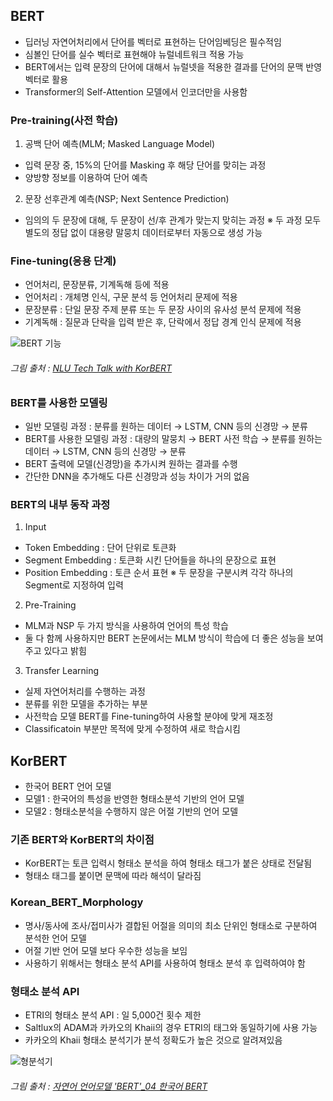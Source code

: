 ## BERT
- 딥러닝 자연어처리에서 단어를 벡터로 표현하는 단어임베딩은 필수적임
- 심볼인 단어를 실수 벡터로 표현해야 뉴럴네트워크 적용 가능
- BERT에서는 입력 문장의 단어에 대해서 뉴럴넷을 적용한 결과를 단어의 문맥 반영 벡터로 활용
- Transformer의 Self-Attention 모델에서 인코더만을 사용함

### Pre-training(사전 학습)
1. 공백 단어 예측(MLM; Masked Language Model)
- 입력 문장 중, 15%의 단어를 Masking 후 해당 단어를 맞히는 과정
- 양방향 정보를 이용하여 단어 예측
2. 문장 선후관계 예측(NSP; Next Sentence Prediction)
- 임의의 두 문장에 대해, 두 문장이 선/후 관계가 맞는지 맞히는 과정
※ 두 과정 모두 별도의 정답 없이 대용량 말뭉치 데이터로부터 자동으로 생성 가능

### Fine-tuning(응용 단계)
- 언어처리, 문장분류, 기계독해 등에 적용
- 언어처리 : 개체명 인식, 구문 분석 등 언어처리 문제에 적용
- 문장분류 : 단일 문장 주제 분류 또는 두 문장 사이의 유사성 분석 문제에 적용
- 기계독해 : 질문과 단락을 입력 받은 후, 단락에서 정답 경계 인식 문제에 적용

![BERT 기능](https://user-images.githubusercontent.com/60456487/89921360-8ff99800-dc38-11ea-9651-642da03bad88.png)
   ###### 그림 출처 : [NLU Tech Talk with KorBERT](https://www.slideshare.net/LGCNSairesearch/nlu-tech-talk-with-korbert)

### BERT를 사용한 모델링
- 일반 모델링 과정 : 분류를 원하는 데이터 → LSTM, CNN 등의 신경망 → 분류
- BERT를 사용한 모델링 과정 : 대량의 말뭉치 → BERT 사전 학습 → 분류를 원하는 데이터 → LSTM, CNN 등의 신경망 → 분류
- BERT 출력에 모델(신경망)을 추가시켜 원하는 결과를 수행
- 간단한 DNN을 추가해도 다른 신경망과 성능 차이가 거의 없음

### BERT의 내부 동작 과정
1. Input
- Token Embedding : 단어 단위로 토큰화
- Segment Embedding : 토큰화 시킨 단어들을 하나의 문장으로 표현
- Position Embedding : 토큰 순서 표현
※ 두 문장을 구분시켜 각각 하나의 Segment로 지정하여 입력
2. Pre-Training
- MLM과 NSP 두 가지 방식을 사용하여 언어의 특성 학습
- 둘 다 함께 사용하지만 BERT 논문에서는 MLM 방식이 학습에 더 좋은 성능을 보여주고 있다고 밝힘
3. Transfer Learning
- 실제 자연어처리를 수행하는 과정
- 분류를 위한 모델을 추가하는 부분
- 사전학습 모델 BERT를 Fine-tuning하여 사용할 분야에 맞게 재조정
- Classificatoin 부분만 목적에 맞게 수정하여 새로 학습시킴


## KorBERT
- 한국어 BERT 언어 모델
- 모델1 : 한국어의 특성을 반영한 형태소분석 기반의 언어 모델
- 모델2 : 형태소분석을 수행하지 않은 어절 기반의 언어 모델

### 기존 BERT와 KorBERT의 차이점
- KorBERT는 토큰 입력시 형태소 분석을 하여 형태소 태그가 붙은 상태로 전달됨
- 형태소 태그를 붙이면 문맥에 따라 해석이 달라짐 

### Korean_BERT_Morphology	
- 명사/동사에 조사/접미사가 결합된 어절을 의미의 최소 단위인 형태소로 구분하여 분석한 언어 모델
- 어절 기반 언어 모델 보다 우수한 성능을 보임
- 사용하기 위해서는 형태소 분석 API를 사용하여 형태소 분석 후 입력하여야 함

### 형태소 분석 API
- ETRI의 형태소 분석 API : 일 5,000건 횟수 제한
- Saltlux의 ADAM과 카카오의 Khaii의 경우 ETRI의 태그와 동일하기에 사용 가능
- 카카오의 Khaii 형태소 분석기가 분석 정확도가 높은 것으로 알려져있음

![형분석기](https://user-images.githubusercontent.com/60456487/89919229-f6c98200-dc35-11ea-8f9a-be8019fec0f7.png)
   ###### 그림 출처 : [자연어 언어모델 'BERT'_04 한국어 BERT](https://blog.naver.com/jeanmy1102/221747257049)

